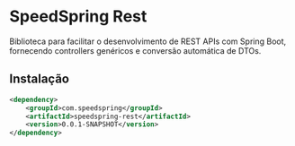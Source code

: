 # SpeedSpring Rest

Biblioteca para facilitar o desenvolvimento de REST APIs com Spring Boot, fornecendo controllers genéricos e conversão automática de DTOs.

## Instalação

```xml
<dependency>
    <groupId>com.speedspring</groupId>
    <artifactId>speedspring-rest</artifactId>
    <version>0.0.1-SNAPSHOT</version>
</dependency>